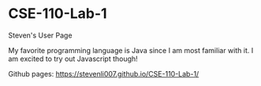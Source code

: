 # CSE-110-Lab-1

Steven's User Page

My favorite programming language is Java since I am most familiar with it. I am excited to try out Javascript though!

Github pages: https://stevenli007.github.io/CSE-110-Lab-1/
